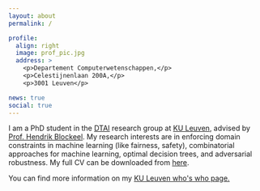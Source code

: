 ```yaml
---
layout: about
permalink: /

profile:
  align: right
  image: prof_pic.jpg
  address: >
    <p>Departement Computerwetenschappen,</p>
    <p>Celestijnenlaan 200A,</p>
    <p>3001 Leuven</p>

news: true
social: true
---
```


I am a PhD student in the <a href="https://dtai.cs.kuleuven.be/" target="_blank">DTAI</a> research group at 
<a href="https://www.kuleuven.be/kuleuven/" target="_blank">KU Leuven</a>, advised by 
<a href="https://people.cs.kuleuven.be/~hendrik.blockeel/" target="_blank">Prof. Hendrik Blockeel</a>.
My research interests are in enforcing domain constraints in machine learning (like fairness, safety), 
combinatorial approaches for machine learning, optimal decision trees, and adversarial robustness.
My full CV can be downloaded from <a href="{{ site.url }}/download/CV/resume-kshitij-goyal-research.pdf">here</a>.

You can find more information on my <a class="page-link" href="{{ site.ku_leuven_personnel_number | prepend: 'https://www.kuleuven.be/wieiswie/en/person/0' }}">KU Leuven who's who page.</a>
